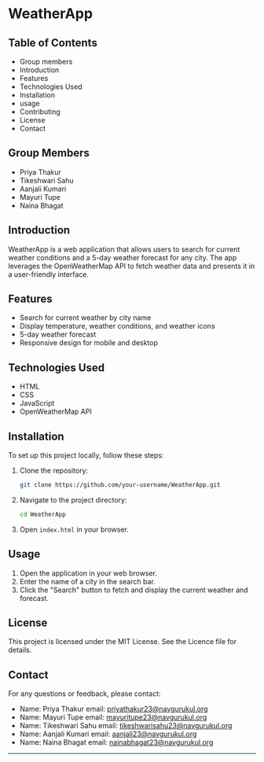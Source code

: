 # WeatherApp

## Table of Contents
- Group members
- Introduction
- Features
- Technologies Used
- Installation
- usage
- Contributing
- License
- Contact

## Group Members
- Priya Thakur
- Tikeshwari Sahu
- Aanjali Kumari
- Mayuri Tupe
- Naina Bhagat

## Introduction
WeatherApp is a web application that allows users to search for current weather conditions and a 5-day weather forecast for any city. The app leverages the OpenWeatherMap API to fetch weather data and presents it in a user-friendly interface.

## Features
- Search for current weather by city name
- Display temperature, weather conditions, and weather icons
- 5-day weather forecast
- Responsive design for mobile and desktop

## Technologies Used
- HTML
- CSS
- JavaScript
- OpenWeatherMap API

## Installation
To set up this project locally, follow these steps:

1. Clone the repository:
    ```bash
    git clone https://github.com/your-username/WeatherApp.git
    ```
2. Navigate to the project directory:
    ```bash
    cd WeatherApp
    ```
3. Open `index.html` in your browser.

## Usage
1. Open the application in your web browser.
2. Enter the name of a city in the search bar.
3. Click the "Search" button to fetch and display the current weather and forecast.

## License
This project is licensed under the MIT License. See the Licence file for details.

## Contact
For any questions or feedback, please contact:

- Name: Priya Thakur       email: priyathakur23@navgurukul.org
- Name: Mayuri Tupe        email: mayuritupe23@navgurukul.org
- Name: Tikeshwari Sahu    email: tikeshwarisahu23@navgurukul.org
- Name: Aanjali Kumari     email: aanjali23@navgurukul.org
- Name: Naina Bhagat       email: nainabhagat23@navgurukul.org

---
